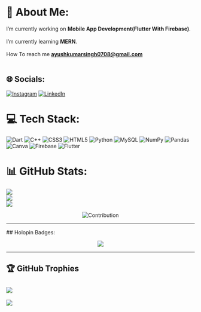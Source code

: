 # 💫 About Me:
I’m currently working on **Mobile App Development(Flutter With Firebase)**.<br><br> I’m currently learning **MERN**.<br><br>
How To reach me **ayushkumarsingh0708@gmail.com**<br><br>

## 🌐 Socials:
[![Instagram](https://img.shields.io/badge/Instagram-%23E4405F.svg?logo=Instagram&logoColor=white)](https://www.instagram.com/ayush_kr.singh/) [![LinkedIn](https://img.shields.io/badge/LinkedIn-%230077B5.svg?logo=linkedin&logoColor=white)](https://www.linkedin.com/in/ayush-kumar-singh-9ab626216) 

# 💻 Tech Stack:
![Dart](https://img.shields.io/badge/dart-%2300599C.svg?style=for-the-badge&logo=dart&logoColor=white) ![C++](https://img.shields.io/badge/c++-%2300599C.svg?style=for-the-badge&logo=c%2B%2B&logoColor=white) ![CSS3](https://img.shields.io/badge/css3-%231572B6.svg?style=for-the-badge&logo=css3&logoColor=white) ![HTML5](https://img.shields.io/badge/html5-%23E34F26.svg?style=for-the-badge&logo=html5&logoColor=white) ![Python](https://img.shields.io/badge/python-3670A0?style=for-the-badge&logo=python&logoColor=ffdd54) ![MySQL](https://img.shields.io/badge/mysql-%2300f.svg?style=for-the-badge&logo=mysql&logoColor=white) ![NumPy](https://img.shields.io/badge/numpy-%23013243.svg?style=for-the-badge&logo=numpy&logoColor=white) ![Pandas](https://img.shields.io/badge/pandas-%23150458.svg?style=for-the-badge&logo=pandas&logoColor=white) ![Canva](https://img.shields.io/badge/Canva-%2300C4CC.svg?style=for-the-badge&logo=Canva&logoColor=white) ![Firebase](https://img.shields.io/badge/Firebase-%2200C4CC.svg?style=for-the-badge&logo=Firebase&logoColor=orange) ![Flutter](https://img.shields.io/badge/Flutter-%23E34F26.svg?style=for-the-badge&logo=Flutter&logoColor=white)
# 📊 GitHub Stats:
![](https://github-readme-stats.vercel.app/api?username=AyushKrSingh000&theme=aura_dark&hide_border=false&include_all_commits=true&count_private=true)<br/>
![](https://github-readme-streak-stats.herokuapp.com/?user=AyushKrSingh000&theme=dark&hide_border=false)<br/>
![](https://github-readme-stats.vercel.app/api/top-langs/?username=AyushKrSingh000&theme=dark&hide_border=false&include_all_commits=true&count_private=true&layout=compact)

<p align="center">
  <img src="https://activity-graph.herokuapp.com/graph?username=AyushKrSingh000&theme=react-dark&hide_border=true&area=true" alt="Contribution"/>
</p>
<hr>
## Holopin Badges:
<p align="center"> <img src = "https://holopin.me/@ayushkrsingh000"> </p>
<hr>

## 🏆 GitHub Trophies
![](https://github-profile-trophy.vercel.app/?username=AyushKrSingh000&theme=darkhub&no-frame=false&no-bg=false&margin-w=4)
---
[![](https://visitcount.itsvg.in/api?id=AyushKrSingh000&icon=0&color=0)](https://visitcount.itsvg.in)


